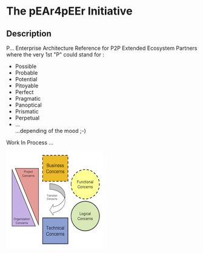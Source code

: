 The pEAr4pEEr Initiative
==

Description
-
P... Enterprise Architecture Reference for P2P Extended Ecosystem Partners where the very 1st "P" could stand for : 
* Possible 
* Probable
* Potential
* Pitoyable
* Perfect 
* Pragmatic
* Panoptical
* Prismatic
* Perpetual
* ...  
...depending of the mood ;-)

Work In Process ...


![Icon](https://github.com/iPlumb3r/pEAr4pEEr/blob/master/images/icon%40pEAr4pEEr.png)
